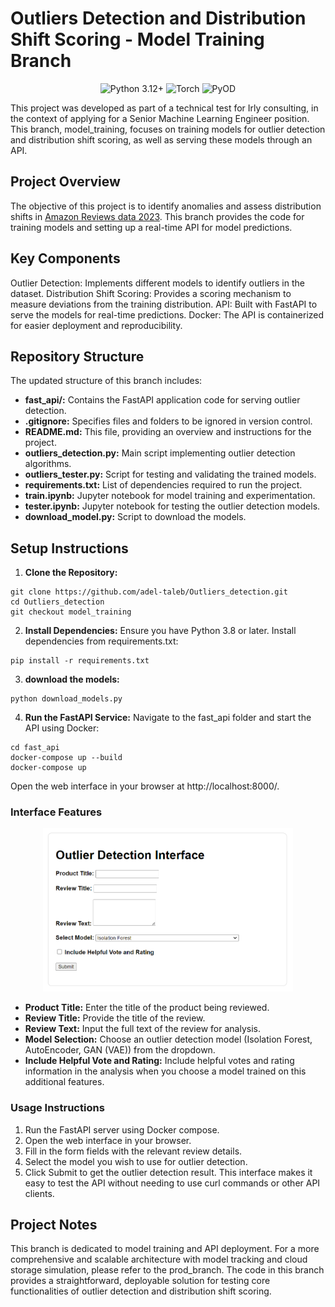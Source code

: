 # Outliers Detection and Distribution Shift Scoring - Model Training Branch

<p align="center">
  <img src="https://img.shields.io/badge/Python-3.12%2B-blue" alt="Python 3.12+">
  <img src="https://img.shields.io/badge/Torch-green" alt="Torch">
  <img src="https://img.shields.io/badge/PyOD-Outlier%20Detection-yellow" alt="PyOD">
</p>

This project was developed as part of a technical test for Irly consulting, in the context of applying for a Senior Machine Learning Engineer position. This branch, model_training, focuses on training models for outlier detection and distribution shift scoring, as well as serving these models through an API.

## Project Overview
The objective of this project is to identify anomalies and assess distribution shifts in [Amazon Reviews data 2023](https://huggingface.co/datasets/McAuley-Lab/Amazon-Reviews-2023). This branch provides the code for training models and setting up a real-time API for model predictions.

## Key Components
Outlier Detection: Implements different models to identify outliers in the dataset.
Distribution Shift Scoring: Provides a scoring mechanism to measure deviations from the training distribution.
API: Built with FastAPI to serve the models for real-time predictions.
Docker: The API is containerized for easier deployment and reproducibility.

## Repository Structure
The updated structure of this branch includes:

- **fast_api/:** Contains the FastAPI application code for serving outlier detection.
- **.gitignore:** Specifies files and folders to be ignored in version control.
- **README.md:** This file, providing an overview and instructions for the project.
- **outliers_detection.py:** Main script implementing outlier detection algorithms.
- **outliers_tester.py:** Script for testing and validating the trained models.
- **requirements.txt:** List of dependencies required to run the project.
- **train.ipynb:** Jupyter notebook for model training and experimentation.
- **tester.ipynb:** Jupyter notebook for testing the outlier detection models.
- **download_model.py:** Script to download the models.

## Setup Instructions
1. **Clone the Repository:**

```
git clone https://github.com/adel-taleb/Outliers_detection.git
cd Outliers_detection
git checkout model_training
```
2. **Install Dependencies:** Ensure you have Python 3.8 or later. Install dependencies from requirements.txt:

```
pip install -r requirements.txt
```
3. **download the models:**
```
python download_models.py
```
4. **Run the FastAPI Service:** Navigate to the fast_api folder and start the API using Docker:

```
cd fast_api
docker-compose up --build
docker-compose up
```
Open the web interface in your browser at http://localhost:8000/.

### Interface Features
<p align="center"> <img src="imgs/fast_api_interface.png" alt="t-SNE Visualization of results of autoencoder on Health_and_Personal_Care subdataset"  alt="Fastapi interface screen" width="400">  </p>

- **Product Title:** Enter the title of the product being reviewed.
- **Review Title:** Provide the title of the review.
- **Review Text:** Input the full text of the review for analysis.
- **Model Selection:** Choose an outlier detection model (Isolation Forest, AutoEncoder, GAN (VAE)) from the dropdown.
- **Include Helpful Vote and Rating:** Include helpful votes and rating information in the analysis when you choose a model trained on this additional features.

### Usage Instructions
1. Run the FastAPI server using Docker compose.
2. Open the web interface in your browser.
3. Fill in the form fields with the relevant review details.
3. Select the model you wish to use for outlier detection.
4. Click Submit to get the outlier detection result.
This interface makes it easy to test the API without needing to use curl commands or other API clients.

## Project Notes
This branch is dedicated to model training and API deployment. For a more comprehensive and scalable architecture with model tracking and cloud storage simulation, please refer to the prod_branch.
The code in this branch provides a straightforward, deployable solution for testing core functionalities of outlier detection and distribution shift scoring.